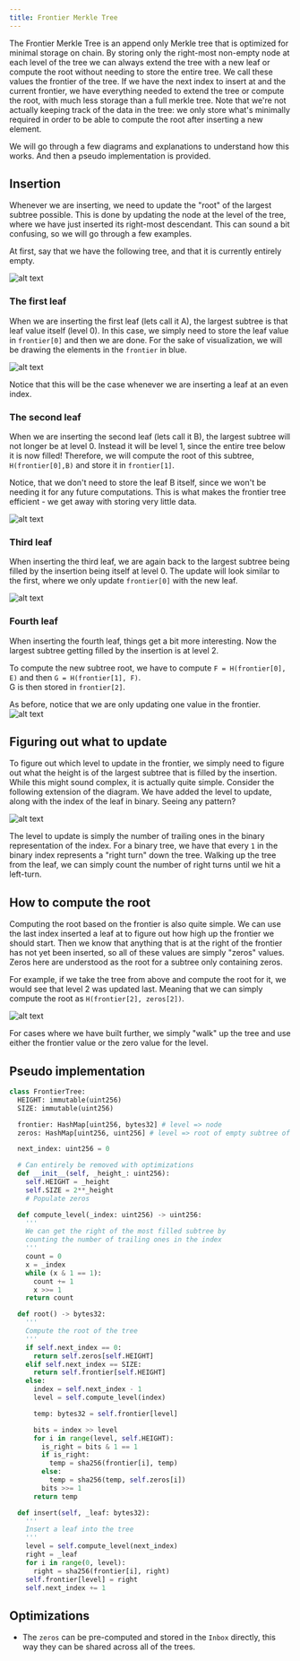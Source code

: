 ```yaml
---
title: Frontier Merkle Tree
---
```


The Frontier Merkle Tree is an append only Merkle tree that is optimized for minimal storage on chain.
By storing only the right-most non-empty node at each level of the tree we can always extend the tree with a new leaf or compute the root without needing to store the entire tree.
We call these values the frontier of the tree.
If we have the next index to insert at and the current frontier, we have everything needed to extend the tree or compute the root, with much less storage than a full merkle tree.
Note that we're not actually keeping track of the data in the tree: we only store what's minimally required in order to be able to compute the root after inserting a new element.

We will go through a few diagrams and explanations to understand how this works.
And then a pseudo implementation is provided.

## Insertion

Whenever we are inserting, we need to update the "root" of the largest subtree possible.
This is done by updating the node at the level of the tree, where we have just inserted its right-most descendant.
This can sound a bit confusing, so we will go through a few examples.

At first, say that we have the following tree, and that it is currently entirely empty.

![alt text](/img/protocol-specs/l1-smart-contracts/frontier/image-1.png)

### The first leaf

When we are inserting the first leaf (lets call it A), the largest subtree is that leaf value itself (level 0).
In this case, we simply need to store the leaf value in `frontier[0]` and then we are done.
For the sake of visualization, we will be drawing the elements in the `frontier` in blue.

![alt text](/img/protocol-specs/l1-smart-contracts/frontier/image-2.png)

Notice that this will be the case whenever we are inserting a leaf at an even index.

### The second leaf

When we are inserting the second leaf (lets call it B), the largest subtree will not longer be at level 0.
Instead it will be level 1, since the entire tree below it is now filled!
Therefore, we will compute the root of this subtree, `H(frontier[0],B)` and store it in `frontier[1]`.

Notice, that we don't need to store the leaf B itself, since we won't be needing it for any future computations.
This is what makes the frontier tree efficient - we get away with storing very little data.

![alt text](/img/protocol-specs/l1-smart-contracts/frontier/image-3.png)

### Third leaf

When inserting the third leaf, we are again back to the largest subtree being filled by the insertion being itself at level 0.
The update will look similar to the first, where we only update `frontier[0]` with the new leaf.

![alt text](/img/protocol-specs/l1-smart-contracts/frontier/image-4.png)

### Fourth leaf

When inserting the fourth leaf, things get a bit more interesting.
Now the largest subtree getting filled by the insertion is at level 2.

To compute the new subtree root, we have to compute `F = H(frontier[0], E)` and then `G = H(frontier[1], F)`.  
G is then stored in `frontier[2]`.

As before, notice that we are only updating one value in the frontier.
![alt text](/img/protocol-specs/l1-smart-contracts/frontier/image-5.png)

## Figuring out what to update

To figure out which level to update in the frontier, we simply need to figure out what the height is of the largest subtree that is filled by the insertion.
While this might sound complex, it is actually quite simple.
Consider the following extension of the diagram.
We have added the level to update, along with the index of the leaf in binary.
Seeing any pattern?

![alt text](/img/protocol-specs/l1-smart-contracts/frontier/image-6.png)

The level to update is simply the number of trailing ones in the binary representation of the index.
For a binary tree, we have that every `1` in the binary index represents a "right turn" down the tree.
Walking up the tree from the leaf, we can simply count the number of right turns until we hit a left-turn.

## How to compute the root

Computing the root based on the frontier is also quite simple.
We can use the last index inserted a leaf at to figure out how high up the frontier we should start.
Then we know that anything that is at the right of the frontier has not yet been inserted, so all of these values are simply "zeros" values.
Zeros here are understood as the root for a subtree only containing zeros.

For example, if we take the tree from above and compute the root for it, we would see that level 2 was updated last.
Meaning that we can simply compute the root as `H(frontier[2], zeros[2])`.

![alt text](/img/protocol-specs/l1-smart-contracts/frontier/image-7.png)

For cases where we have built further, we simply "walk" up the tree and use either the frontier value or the zero value for the level.

## Pseudo implementation

```python
class FrontierTree:
  HEIGHT: immutable(uint256)
  SIZE: immutable(uint256)

  frontier: HashMap[uint256, bytes32] # level => node
  zeros: HashMap[uint256, uint256] # level => root of empty subtree of height level

  next_index: uint256 = 0

  # Can entirely be removed with optimizations
  def __init__(self, _height_: uint256):
    self.HEIGHT = _height
    self.SIZE = 2**_height
    # Populate zeros

  def compute_level(_index: uint256) -> uint256:
    '''
    We can get the right of the most filled subtree by
    counting the number of trailing ones in the index
    '''
    count = 0
    x = _index
    while (x & 1 == 1):
      count += 1
      x >>= 1
    return count

  def root() -> bytes32:
    '''
    Compute the root of the tree
    '''
    if self.next_index == 0:
      return self.zeros[self.HEIGHT]
    elif self.next_index == SIZE:
      return self.frontier[self.HEIGHT]
    else:
      index = self.next_index - 1
      level = self.compute_level(index)

      temp: bytes32 = self.frontier[level]

      bits = index >> level
      for i in range(level, self.HEIGHT):
        is_right = bits & 1 == 1
        if is_right:
          temp = sha256(frontier[i], temp)
        else:
          temp = sha256(temp, self.zeros[i])
        bits >>= 1
      return temp

  def insert(self, _leaf: bytes32):
    '''
    Insert a leaf into the tree
    '''
    level = self.compute_level(next_index)
    right = _leaf
    for i in range(0, level):
      right = sha256(frontier[i], right)
    self.frontier[level] = right
    self.next_index += 1
```

## Optimizations

- The `zeros` can be pre-computed and stored in the `Inbox` directly, this way they can be shared across all of the trees.

